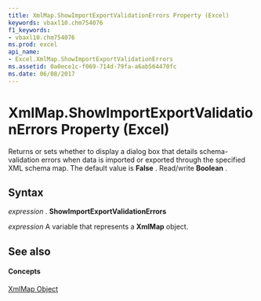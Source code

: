 ```yaml
---
title: XmlMap.ShowImportExportValidationErrors Property (Excel)
keywords: vbaxl10.chm754076
f1_keywords:
- vbaxl10.chm754076
ms.prod: excel
api_name:
- Excel.XmlMap.ShowImportExportValidationErrors
ms.assetid: 0a0ece1c-f069-714d-79fa-a6ab564470fc
ms.date: 06/08/2017
---
```



# XmlMap.ShowImportExportValidationErrors Property (Excel)

 Returns or sets whether to display a dialog box that details schema-validation errors when data is imported or exported through the specified XML schema map. The default value is **False** . Read/write **Boolean** .


## Syntax

 _expression_ . **ShowImportExportValidationErrors**

 _expression_ A variable that represents a **XmlMap** object.


## See also


#### Concepts


[XmlMap Object](Excel.XmlMap.md)

